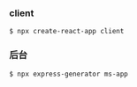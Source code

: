 ### client

```shell
$ npx create-react-app client
```

### 后台

```shell
$ npx express-generator ms-app
```

